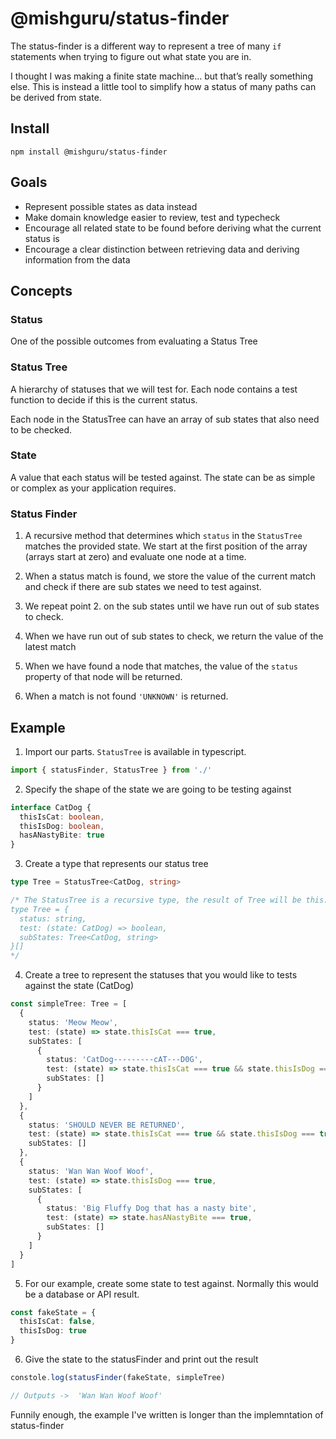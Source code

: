 # @mishguru/status-finder #

The status-finder is a different way to represent a tree of many `if` statements when trying to figure out what state you are in.

I thought I was making a finite state machine… but that’s really something else. This is instead a little tool to simplify how a status of many paths can be derived from state.

## Install

```
npm install @mishguru/status-finder
```

## Goals

- Represent possible states as data instead
- Make domain knowledge easier to review, test and typecheck
- Encourage all related state to be found before deriving what the current status is
- Encourage a clear distinction between retrieving data and deriving information from the data

## Concepts

### Status

One of the possible outcomes from evaluating a Status Tree

### Status Tree

A hierarchy of statuses that we will test for. Each node contains a test function to decide if this is the current status.

Each node in the StatusTree can have an array of sub states that also need to be checked.

### State

A value that each status will be tested against. The state can be as simple or complex as your application requires.

### Status Finder

1. A recursive method that determines which `status` in the `StatusTree` matches the provided state. We start at the first position of the array (arrays start at zero) and evaluate one node at a time.

2. When a status match is found, we store the value of the current match and check if there are sub states we need to test against.

3. We repeat point 2. on the sub states until we have run out of sub states to check. 

4. When we have run out of sub states to check, we return the value of the latest match

5. When we have found a node that matches, the value of the `status` property of that node will be returned.

6. When a match is not found `'UNKNOWN'` is returned.

 

## Example ##

1. Import our parts. `StatusTree` is available in typescript.

```typescript
import { statusFinder, StatusTree } from './'
```

2. Specify the shape of the state we are going to be testing against

```typescript
interface CatDog {
  thisIsCat: boolean,
  thisIsDog: boolean,
  hasANastyBite: true
}
```

3. Create a type that represents our status tree

```typescript
type Tree = StatusTree<CatDog, string>

/* The StatusTree is a recursive type, the result of Tree will be this:
type Tree = {
  status: string,
  test: (state: CatDog) => boolean,
  subStates: Tree<CatDog, string>
}[]
*/
```

4. Create a tree to represent the statuses that you would like to tests against the state (CatDog)

```typescript
const simpleTree: Tree = [
  {
    status: 'Meow Meow',
    test: (state) => state.thisIsCat === true,
    subStates: [
      {
        status: 'CatDog---------cAT---D0G',
        test: (state) => state.thisIsCat === true && state.thisIsDog === true,
        subStates: []
      }
    ]
  },
  {
    status: 'SHOULD NEVER BE RETURNED',
    test: (state) => state.thisIsCat === true && state.thisIsDog === true,
    subStates: []
  },
  {
    status: 'Wan Wan Woof Woof',
    test: (state) => state.thisIsDog === true,
    subStates: [
      {
        status: 'Big Fluffy Dog that has a nasty bite',
        test: (state) => state.hasANastyBite === true,
        subStates: []
      }
    ]
  }
]
```

5. For our example, create some state to test against. Normally this would be a database or API result.


```typescript
const fakeState = {
  thisIsCat: false,
  thisIsDog: true
}
```

6. Give the state to the statusFinder and print out the result

```typescript
constole.log(statusFinder(fakeState, simpleTree)

// Outputs ->  'Wan Wan Woof Woof'
```

Funnily enough, the example I've written is longer than the implemntation of status-finder
